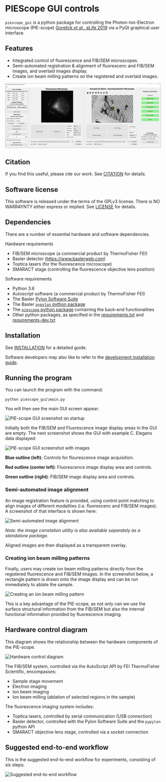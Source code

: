 # PIEScope GUI controls

`piescope_gui` is a python package for controlling the
Photon-Ion-Electron microscope (PIE-scope)
[Gorelick *et al.*, eLife 2019](https://elifesciences.org/articles/45919)
via a PyQt graphical user interface.

## Features

* Integrated control of fluorescence and FIB/SEM microscopes.
* Semi-automated registration & alignment of fluorescenc and FIB/SEM images, and overlaid images display.
* Create ion beam milling patterns on the registered and overlaid images.

![PIE-scope GUI screenshot with images](docs/imgs/piescope_gui2.png)

## Citation
If you find this useful, please cite our work.
See [CITATION](CITATION.md) for details.

## Software license
This software is released under the terms of the GPLv3 license.
There is NO WARRAYNTY either express or implied.
See [LICENSE](LICENSE) for details.

## Dependencies
There are a number of essential hardware and software dependencies.

Hardware requirements
* FIB/SEM microscope (a commercial product by ThermoFisher FEI)
* Basler detector (https://www.baslerweb.com)
* Toptica lasers (for the fluorescence microscope)
* SMARACT stage (controlling the fluorescence objective lens position)

Software requirements
* Python 3.6
* Autoscript software (a commercial product by ThermoFisher FEI)
* The Basler [Pylon Software Suite](https://www.baslerweb.com/en/products/software/basler-pylon-camera-software-suite/)
* The Basler [`pypylon` python package](https://github.com/basler/pypylon)
* The [`piescope` python package](https://github.com/DeMarcoLab/piescope/releases) containing the back-end functionalities
* Other python packages, as specified in the [requirements.txt](requirements.txt) and [requirements-dev.txt](requirements-dev.txt)

## Installation
See [INSTALLATION](INSTALLATION.md) for a detailed guide.

Software developers may also like to refer to the
[development installation guide](DEVELOPERS.md).

## Running the program

You can launch the program with the command:

```
python piescope_gui\main.py
```

You will then see the main GUI screen appear:

![PIE-scope GUI sceenshot on startup](imgs/main_gui.png)

Initially both the FIB/SEM and Fluorescence image display areas in the GUI are empty. The next screenshot shows the GUI with example C. Elegans data displayed:

![PIE-scope GUI screenshot with images](imgs/piescope_gui.png)

**Blue outline (left)**: Controls for flourescence image acquisition.

**Red outline (center left)**: Fluorescence image display area and controls.

**Green outline (right)**: FIB/SEM image display area and controls.

### Semi-automated image alignment
An image registration feature is provided, using control point matching to align images of different modalities (i.e. fluorescenc and FIB/SEM images). A screenshot of that interface is shown here:

![Semi-automated image alignment](imgs/correlation.png)

*Note: the image correlation utility is also available separately as a standalone package.*

Aligned images are then displayed as a transparent overlay.

### Creating ion beam milling patterns
Finally, users may create ion beam milling patterns directly from the registered fluorescence and FIB/SEM images. In the screenshot below, a rectangle pattern is drawn onto the image display and can be run immediately to ablate the sample.

![Creating an ion beam milling pattern](imgs/milling_selection.png)

This is a key advantage of the PIE-scope, as not only can we use the surface structural information from the FIB/SEM but also the internal functional information provided by fluorescence imaging.

## Hardware control diagram

This diagram shows the relationship between the hardware components of the PIE-scope.

![Hardware control diagram](imgs/hardware_diagram.png)

The FIB/SEM system, controlled via the AutoScript API by FEI ThermoFisher Scientific, encompasses:
* Sample stage movement
* Electron imaging
* Ion beam imaging
* Ion beam milling (ablation of selected regions in the sample)

The fluorescence imaging system includes:
* Toptica lasers, controlled by serial communication (USB connection)
* Basler detector, controlled with the Pylon Software Suite and the `pypylon` python API
* SMARACT objective lens stage, controlled via a socket connection

## Suggested end-to-end workflow
This is the suggested end-to-end workflow for experiments, consisting of six steps:

![Suggested end-to-end workflow](imgs/workflow.png)
